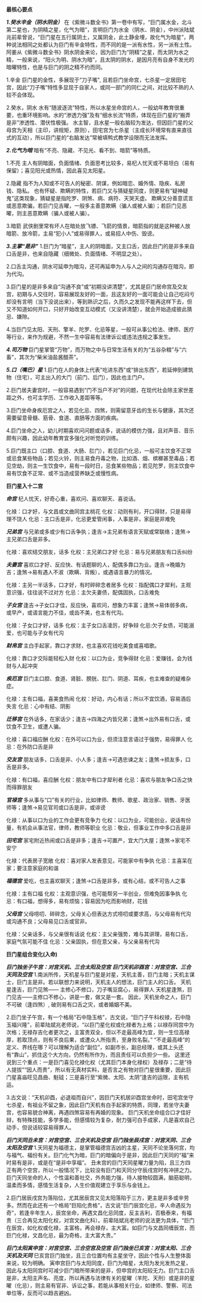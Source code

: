 <!-- ![xx星](./xx星.png) -->

**最核心要点**

***1.癸水辛金（阴水阴金）***
在《紫微斗数全书》第一卷中有写，“巨门属水金，北斗第二星也，为阴精之星，化气为暗”，言明巨门为水金（阴水、阴金），中州派陆斌兆前辈曾说，“巨门星在五行属阴土，又属阴金，此土静金埋，故化气为暗星”，两种说法相同之处都认为巨门有辛金特性，而不同的是一派有水性，另一派有土性。
阿姜从《紫微斗数全书》阴水阴金来论，因为巨门为“阴精”之星，而太阴为水之精，一般来说，“阳火为明、阴水为暗”，且太阴的阴水，是因月亮有自身不发光的暗曜特性，也是与巨门的阴之精不约而同。

1.辛金
巨门星的金性，多展现于“刀子嘴", 且若巨门坐命宫，七杀星一定居田宅宫，因此“刀子嘴”特性多显现于自家人，或同一部门的同仁之间，对比较不熟的人较不会体现。

2.癸水，阴水
水有“随波逐流”特性，所以水星坐命宫的人，一般幼年教育很重要，也重环境影响。水的“渗透力强”及有“细水长流”特质，体现在巨门星的“搬弄是非”渗透性、潜伏性极强。
水主智，且水星一般右脑较为发达，但因巨门星的父母宫为天相（主印，讲规矩，原则），田宅宫为七杀星（主成长环境常有直来直往式的互动），所以巨门星的“右脑发达”常被填鸭式教学设限而无法发挥。

***2.化气为暗***
暗有“不亮、隐藏、不见光、看不到、暗箭”等特质。

1.不亮
主人有阴暗面，负面情绪、负面思考比较多，易杞人忧天或不易坦白（易有保留）；喜见阳光或热情，因此喜见太阳星。

2.隐藏
指不为人知或不可告人的秘密、阴谋，例如暗恋、婚外情、隐疾、私房钱、隐私。
也有怀疑、欺瞒的特性，若巨门又与猜疑星同度，则更易有“疑神疑鬼”这类现象，猜疑星是指陀罗、阴煞、病、病符、天哭天虚。
欺瞒又分善意谎言或恶意欺骗，若巨门见吉曜，一般多主善意欺瞒（骗人或被人骗）；若巨门见恶曜，则主恶意欺瞒（骗人或被人骗）。

3.暗箭
武侠剧里常有坏人在暗处放飞镖、飞箭的情景，暗箭指的就是这种被人放暗箭、放冷箭，主易“犯小人”或易得罪人，或易招人中伤、毁谤。

***3.主掌“是非”***
1.巨门为“暗星”，主人的阴暗面，又主口舌，因此巨门的是非多来自口舌是非，也来自隐藏（细微处、负面情绪、不明显之处）。

2.口舌主沟通，阴水可延申为暗沟，还可再延申为人与人之间的沟通存在暗沟，即为代沟。

3.巨门星的是非多来自“沟通不良”或“初期没讲清楚”，尤其是巨门居命宫及交友宫，初期与人交往时，容易展现友好的一面，且这友好的一面可能会让自己吃闷亏却没有言明（当下没说出来），等到熟识之后，久而久之发现不能再这样下去，但又不知道如何开口，只好开始改变互动模式（又没讲清楚），就会开始造成彼此猜忌、嫌隙。

4.当巨门见太阳、天刑、擎羊、陀罗、化忌等星，一般可从事公检法、律师、医疗等行业，来作为规避，不然一生中容易有法律诉讼或违法违规之事发生。

***4.司万物***
巨门星掌管“万物”，而万物之中与日常生活有关的为“五谷杂粮”与“六畜”，其次为“柴米油盐酱醋茶”。

***5.口（嘴巴）星***
1.巨门在人的身体上代表"吃进东西"或“排出东西”，若延伸到建筑物（住宅），可主出入的大门（前门、后门），因此也主门户。

2.巨门居夫妻宫时，一般容易遇到“门不当户不对”的问题，在现代社会除主家世差距之外，也可主学历、工作收入差距等等。

3.巨门坐命身疾厄宫之人，若见化忌、四煞，则需留意牙齿的生长与健康，其次还需要留意骨髓、筋骨、食道、直肠等方面的疾病。

4.巨门坐命之人，幼儿时期喜欢问问题或话多，说话的模仿力强，且对声音、音乐颇有兴趣，因此幼年教育宜多强化对听觉的训练。

5.巨门既主口（口腔、食道、大肠、肛门），若见巨门化忌，一般可主饮食不正常或忌食某些物品；若见火铃，则主易食丹毒之物，比如酒、烟、槟榔甚至毒品；若见空劫，则主一生饮食中，易有一段时日，忌食某些物品；若见陀罗，则主饮食中易有饮食不正常、或不当造成营养缺乏或慢性病。

**巨门星入十二宫**

***命宫***
杞人忧天，好奇心重，喜欢问、喜欢聊天、喜说话。

化禄：口才好，与文昌或文曲同宫主桃花
化权：动则有利，开口得财，只是易得理不饶人
化忌：主口舌是非，化忌更爱管闲事，人事是非，家庭是非难免

***兄弟宫***
与兄弟或多或少有口舌争执；逢吉→主兄弟有语言天赋或常联络；逢煞→主兄弟口舌是非多。

化禄：喜欢结交朋友，话多
化权：主兄弟口才好
化忌：易与兄弟朋友有口舌纠纷

***夫妻宫***
喜欢口才好、反应快、有话题聊的人，配偶多靠口为业。逢吉→晚婚为吉；逢煞→易有遇人不淑（欺瞒、背叛），或遇语言暴力的情况。

化禄：主另一半话多，口才好，有时碎碎念者居多
化权：指配偶口才犀利，主观意识强，往往说不过对方
化忌：主欠夫妻债，配偶固执，口舌难免

***子女宫***
逢吉→子女口才佳，反应快，喜欢问，想象力丰富；逢煞→易体弱多病，或早产，或语言能力不佳，或齿不美，也主有代沟。

化禄：子女口才好，话多
化权：主子女口舌凌厉，好争辩
化忌:欠子女债，可能溺爱，也可能与子女有代沟

***财帛宫***
主白手起家，靠口才求财，也主喜欢花钱吃美食或喜唱歌。

化禄：靠口才交际能轻松入财
化权：以口为业，竞争得财
化忌：爱赚钱，会为钱财与人起冲突

***疾厄宫***
巨门主口腔、食道、肾脏、膀胱、肛门、阴道、耳疾，也主难查的疑难杂症。

化禄：主有口福，喜美食热闹
化权：好动，内心有话；所以不宜饮酒，容易酒后失言
化忌：心中有结、阴影

***迁移宫***
在外话多，在家话少；逢吉→四海之内皆兄弟；逢煞→出外易有口舌，或饮食不卫生，或遭人骗。

化禄：喜口福应酬
化权：在外可以口为业，但须注意言语过于强势，易得罪人
化忌：在外防口舌是非

***交友宫***
朋友话多，口舌是非、小人多；逢吉→可遇忠谏之友；逢煞→损友多，口舌是非多。

化禄：有口福，喜应酬
化权：朋友中有口才犀利者
化忌：喜欢与朋友争口舌之快而得罪朋友

***官禄宫***
多从事与“口”有关的行业，比如律师、教师、歌星、政治家、销售、牙医师等；逢煞→易见官司或口舌是非，或诽谤

化禄：从事以口为业的工作会更有竞争力
化权：以口为业，可能创业，说话有份量，有机会从事法官，律师，教师等职业
化忌：敬业，但事业工作中多口舌是非

***田宅宫***
家宅附近热闹或口舌是非多；逢吉→可置产，宜大门大屋；逢煞→家宅不安宁

化禄：代表房子宽敞
化权：喜对家人发表意见，可能家中有争执
化忌：主喜呆在家；要注意家庭的和谐

***福德宫***
爱吃，也主喜欢聊天；逢煞→口舌是非多，或有心结，或不可告人之事

化禄：主有口福
化权：主观意识强，也可能帮另一半创业，但难免因事争执
化忌：有口福，想得多，易有烦恼；容易因为吃而影响财，花钱

***父母宫***
父母唠叨、碎碎念，父母关心但表达方式唠叨或要求高，与父母易有代沟或沟通不良；父母易见口舌或官非。

化禄：父亲话多，与父亲很有话说
化权：主父亲强势，难与其讲理，易有口舌，家庭气氛可能不佳
化忌：父亲固执，但在意父亲，与父亲易有代沟

**巨门星组合变化(入命)**

***巨门独坐子午宫：对宫天机、三合太阳及空宫***
***巨门天机卯酉宫：对宫空宫、三合天同及空宫***
1.南派所传，天机星与巨门星是对星，天机主善，巨门主暗；天机主谋士，巨门主是非。若以联想力来说明，天机主人的想法，巨门主人的口舌。
天机星逢吉，巨门见煞—— 主修心不修口，刀子嘴豆腐心，易得罪人
天机星逢煞，巨门见吉——主修口不修心，讲是一套，做又是一套。
因此，天机坐命之人，巨门不可破（逢四煞）, 破则易有口舌之灾，或者婚姻不美。

2.巨门坐子午宫，有一个格局“石中隐玉格”，古文说，“巨门子午科权禄，石中隐玉福兴隆”，前辈陆斌兆老师说，“以巨门星化权或化禄者为上格；以禄存同宫中为次格；无禄存吉化者更次之，主富贵双全，但以不走最高峰为宜，则一生位高禄厚，若取顶点，则有不良后果，或遭众人所指责，至身败名裂。”
“不走最高峰”的定义、界线在哪？可以理解为适合“副位”，如副市长，副总经理，或其上头还有“靠山”，抓住这个大方向，仍然有所作为，而且责任可以负担少一些。
这里还说到三个重点：一是巨门喜见化禄化权（尤其巨门本身化禄权）及禄存；二是“待人提拔”“因人而贵”，所以有无真材实料，是否言之有物对巨门星很重要，因此巨门星喜庙旺见昌曲、魁钺；三是喜行至“紫微、太阳、太阴”逢吉的运限，主有机运。

3.古文说：“天机卯酉，必退祖而自兴”，因巨门天机居卯酉宫坐命时，田宅宫坐守七杀星，有祖业不留之象，因此巨门天机有白手起家的特质，同理，若坐守夫妻宫，也容易貌合神离，再遇四煞容易有再婚的现象。
巨门天机坐命组合口才佳好辩，有特殊技能，多学多能，但感情较为复杂，耐力强可白手成家，凡是喜欢自己动手，但说话较容易得罪人。

***巨门天同丑未宫：对宫空宫、三合天机及空宫***
***巨门独坐辰戌宫：对宫天同、三合太阳及空宫***
1.天同星为福德主，是掌管福德宫吉凶的主星，天同不论坐落何宫，均与福气、福份有关。巨门化气为暗，巨门的暗偏向于是非，因此巨门天同的“福”来时易有是非，或是在“是非中享福”。
丑未宫的巨门天同星曜力量为陷，且三方四正有两个空宫，所以一般情况下，比较没有巨门和天同分守辰戌宫时有冲拼之力。
巨门天同坐命的人，个性温和善社交，外务能力强，待人接物较圆满，脑筋聪明，温柔而多情，感情生活复杂，人生价值观建立于享乐与金钱上。

2.巨门居辰戌宫为落陷位，尤其居辰宫又见太阳落陷于三方，更主是非多或辛劳多。然而在此还有一个格局“巨陷化贵格”，古文说“巨门辰宫化忌，辛人命遇反为奇”，若逢辛年生人，辰宫坐命，再遇文昌化忌同度，反主吉利，否极泰来，有福贵（三合再见太阳化权，对宫文曲化科）。前辈陆斌兆老师的说法更为具体，“巨门在辰宫，如化权或化禄，主富格，再会禄存，主大富。如巨门与文昌同缠辰宫，而巨门化禄，文昌化忌，最为奇格，主大富大贵。”

***巨门太阳寅申宫：对宫空宫、三合空宫及空宫***
***巨门独坐巳亥宫：对宫太阳、三合天机及天同***
巳亥宫巨门独坐，且三合位置均有主星坐守，因此个性与人生整体面来说，较为明确。
寅申宫巨门与太阳同度，巨门为暗星，太阳为发光发热之星，因此与太阳同宫时可减少巨门暗所带来的是非，但申宫的太阳较无力。巨门主口舌是非，太阳主声名、亮度，所以再遇与法律有关的星曜（羊陀、天刑）或是非的星曜（化忌），则主易有官非、诉讼之事，若能从事相关行业，如律师、警察、司法单位等，反而可以趋吉避凶。

